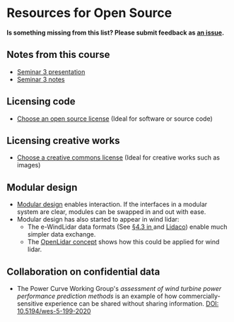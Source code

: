 # Resources for Open Source

**Is something missing from this list? Please submit feedback as [an issue](../../issues).**

## Notes from this course
- [Seminar 3 presentation](../../05_seminar3/beamer/main.pdf)
- [Seminar 3 notes](../../05_seminar3/notes/readme.md)

## Licensing code
- [Choose an open source license](https://choosealicense.com/) (Ideal for software or source code)

## Licensing creative works
- [Choose a creative commons license](https://creativecommons.org/choose/) (Ideal for creative works such as images)


## Modular design
- [Modular design](https://en.wikipedia.org/wiki/Modular_design) enables interaction. If the interfaces in a modular system are clear, modules can be swapped in and out with ease.
- Modular design has also started to appear in wind lidar:
  - The e-WindLidar data formats (See [§4.3 in ](https://zenodo.org/record/2478051) and [Lidaco](https://github.com/e-WindLidar/Lidaco)) enable much simpler data exchange.
  - The [OpenLidar concept](https://zenodo.org/record/3414197) shows how this could be applied for wind lidar.

## Collaboration on confidential data
- The Power Curve Working Group's _assessment of wind turbine power performance prediction methods_ is an example of how commercially-sensitive experience can be shared without sharing information. [DOI: 10.5194/wes-5-199-2020](https://doi.org/10.5194/wes-5-199-2020)